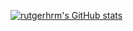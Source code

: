 [![rutgerhrm's GitHub stats](https://github-readme-stats.vercel.app/api?username=rutgerhrm&show_icons=true&theme=maroongold&hide=stars,prs)](https://github.com/anuraghazra/github-readme-stats)

<!--
**rutgerhrm/rutgerhrm** is a ✨ _special_ ✨ repository because its `README.md` (this file) appears on your GitHub profile.

Here are some ideas to get you started:

- 🔭 I’m currently working on ...
- 🌱 I’m currently learning ...
- 👯 I’m looking to collaborate on ...
- 🤔 I’m looking for help with ...
- 💬 Ask me about ...
- 📫 How to reach me: ...
- 😄 Pronouns: ...
- ⚡ Fun fact: ...
-->
